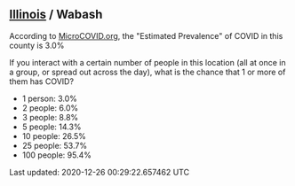 
## [Illinois](/united-states/illinois) / Wabash

According to [MicroCOVID.org](http://microcovid.org),
the "Estimated Prevalence" of COVID in this county is 3.0%

If you interact with a certain number of people in this location
(all at once in a group, or spread out across the day), what is the chance that
1 or more of them has COVID?

- 1 person: 3.0%
- 2 people: 6.0%
- 3 people: 8.8%
- 5 people: 14.3%
- 10 people: 26.5%
- 25 people: 53.7%
- 100 people: 95.4%

Last updated: 2020-12-26 00:29:22.657462 UTC
